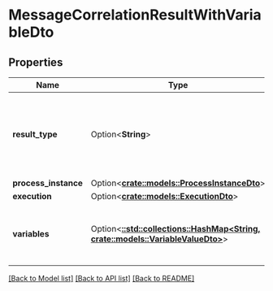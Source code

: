 # MessageCorrelationResultWithVariableDto

## Properties

Name | Type | Description | Notes
------------ | ------------- | ------------- | -------------
**result_type** | Option<**String**> | Indicates if the message was correlated to a message start event or an  intermediate message catching event. In the first case, the resultType is  `ProcessDefinition` and otherwise `Execution`. | [optional]
**process_instance** | Option<[**crate::models::ProcessInstanceDto**](ProcessInstanceDto.md)> |  | [optional]
**execution** | Option<[**crate::models::ExecutionDto**](ExecutionDto.md)> |  | [optional]
**variables** | Option<[**::std::collections::HashMap<String, crate::models::VariableValueDto>**](VariableValueDto.md)> | This property is returned if the `variablesInResultEnabled` is set to `true`. Contains a list of the process variables.  | [optional]

[[Back to Model list]](../README.md#documentation-for-models) [[Back to API list]](../README.md#documentation-for-api-endpoints) [[Back to README]](../README.md)


